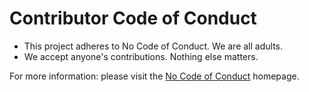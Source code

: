 # Contributor Code of Conduct

-   This project adheres to No Code of Conduct. We are all adults.
-   We accept anyone's contributions. Nothing else matters.

For more information:
please visit the [No Code of Conduct](https://github.com/domgetter/NCoC) homepage.
